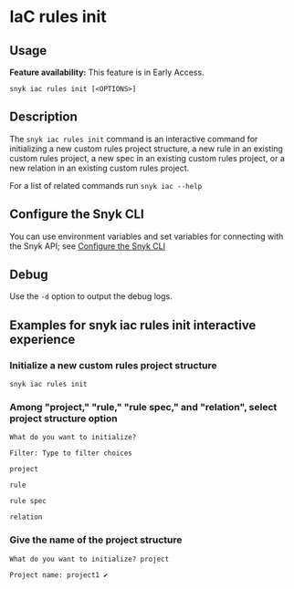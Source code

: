 # IaC rules init

## Usage

**Feature availability:** This feature is in Early Access.

`snyk iac rules init [<OPTIONS>]`

## Description

The `snyk iac rules init` command is an interactive command for initializing a new custom rules project structure, a new rule in an existing custom rules project, a new spec in an existing custom rules project, or a new relation in an existing custom rules project.

For a list of related commands run `snyk iac --help`

## Configure the Snyk CLI

You can use environment variables and set variables for connecting with the Snyk API; see [Configure the Snyk CLI](https://docs.snyk.io/snyk-cli/configure-the-snyk-cli)

## Debug

Use the `-d` option to output the debug logs.

## Examples for snyk iac rules init interactive experience

### **Initialize a new custom rules project structure**

```
snyk iac rules init
```

### Among "project," "rule," "rule spec," and "relation", select project structure option

`What do you want to initialize?`

`Filter: Type to filter choices`

&#x20;   `project`

&#x20;   `rule`

&#x20;   `rule spec`

&#x20;   `relation`

### Give the name of the project structure

`What do you want to initialize? project`

`Project name: project1 ✔`


